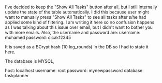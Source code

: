 I've decided to keep the "Show All Tasks" button after all, but I still internally update the state of the table automatically. I did this because user might want to manually press "Show All Tasks" to see all tasks after s/he had applied some kind of filtering. I am writing it here so no confusion happens as I was talking about this issue over email, but I didn't want to bother you with more emails.
Also, the username and password are:
username: muhamed
password: cicak12345

It is saved as a BCrypt hash (10 log_rounds) in the DB so I had to state it here.

The database is MYSQL,

host: localhost
username: root
password: mynewpassword
database: taskplanner